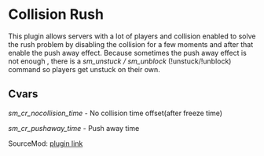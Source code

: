# Collision Rush

This plugin allows servers with a lot of players and collision enabled to solve the rush problem by disabling the collision for a few moments and after that enable the push away effect.
Because sometimes the push away effect is not enough , there is a *sm_unstuck / sm_unblock* (!unstuck/!unblock) command so players get unstuck on their own.

## Cvars

*sm_cr_nocollision_time* - No collision time offset(after freeze time)

*sm_cr_pushaway_time* - Push away time

SourceMod: [plugin link](https://forums.alliedmods.net/showthread.php?p=2481531)
